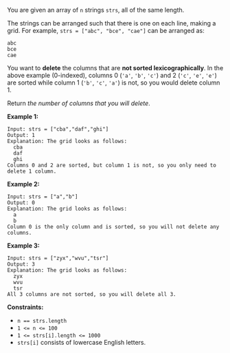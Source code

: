 You are given an array of `n` strings `strs`, all of the same length.

The strings can be arranged such that there is one on each line, making a
grid. For example, `strs = ["abc", "bce", "cae"]` can be arranged as:

    
    
    abc
    bce
    cae
    

You want to **delete** the columns that are **not sorted lexicographically**.
In the above example (0-indexed), columns 0 (`'a'`, `'b'`, `'c'`) and 2
(`'c'`, `'e'`, `'e'`) are sorted while column 1 (`'b'`, `'c'`, `'a'`) is not,
so you would delete column 1.

Return _the number of columns that you will delete_.



**Example 1:**

    
    
    Input: strs = ["cba","daf","ghi"]
    Output: 1
    Explanation: The grid looks as follows:
      cba
      daf
      ghi
    Columns 0 and 2 are sorted, but column 1 is not, so you only need to delete 1 column.
    

**Example 2:**

    
    
    Input: strs = ["a","b"]
    Output: 0
    Explanation: The grid looks as follows:
      a
      b
    Column 0 is the only column and is sorted, so you will not delete any columns.
    

**Example 3:**

    
    
    Input: strs = ["zyx","wvu","tsr"]
    Output: 3
    Explanation: The grid looks as follows:
      zyx
      wvu
      tsr
    All 3 columns are not sorted, so you will delete all 3.
    



**Constraints:**

  * `n == strs.length`
  * `1 <= n <= 100`
  * `1 <= strs[i].length <= 1000`
  * `strs[i]` consists of lowercase English letters.

